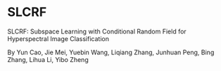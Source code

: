 # SLCRF
SLCRF: Subspace Learning with Conditional Random Field for Hyperspectral Image Classification

By Yun Cao, Jie Mei, Yuebin Wang, Liqiang Zhang, Junhuan Peng, Bing Zhang, Lihua Li, Yibo Zheng

